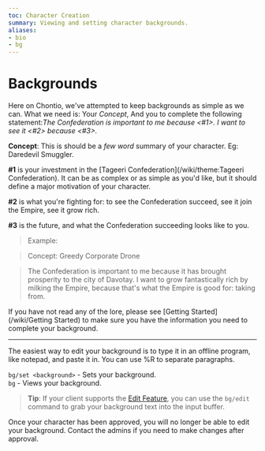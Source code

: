 ```yaml
---
toc: Character Creation
summary: Viewing and setting character backgrounds.
aliases:
- bio
- bg
---
```

# Backgrounds

Here on Chontio, we've attempted to keep backgrounds as simple as we can. What we need is: Your *Concept*, And you to complete the following statement:*The Confederation is important to me because <#1>. I want to see it <#2> because <#3>.*

**Concept**: This is should be a *few word* summary of your character. Eg: Daredevil Smuggler.

**#1** is your investment in the [Tageeri Confederation](/wiki/theme:Tageeri Confederation). It can be as complex or as simple as you'd like, but it should define a major motivation of your character.

**#2** is what you're fighting for: to see the Confederation succeed, see it join the Empire, see it grow rich.

**#3** is the future, and what the Confederation succeeding looks like to you.

> Example: 

> Concept: Greedy Corporate Drone

> The Confederation is important to me because it has brought prosperity to the city of Davotay. I want to grow fantastically rich by milking the Empire, because that's what the Empire is good for: taking from.

If you have not read any of the lore, please see [Getting Started](/wiki/Getting Started) to make sure you have the information you need to complete your background.

-----

The easiest way to edit your background is to type it in an offline program, like notepad, and paste it in.  You can use \%R to separate paragraphs.

`bg/set <background>` - Sets your background.  
`bg` - Views your background.

> **Tip**: If your client supports the [Edit Feature](/help/edit), you can use the `bg/edit` command to grab your background text into the input buffer.

Once your character has been approved, you will no longer be able to edit your background. Contact the admins if you need to make changes after approval.

